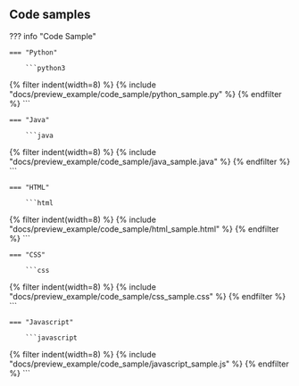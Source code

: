 ## Code samples

??? info "Code Sample"

    === "Python"

        ```python3
{% filter indent(width=8) %}
{% include "docs/preview_example/code_sample/python_sample.py" %}
{% endfilter %}
        ```

    === "Java"

        ```java
{% filter indent(width=8) %}
{% include "docs/preview_example/code_sample/java_sample.java" %}
{% endfilter %}
        ```

    === "HTML"

        ```html
{% filter indent(width=8) %}
{% include "docs/preview_example/code_sample/html_sample.html" %}
{% endfilter %}
        ```

    === "CSS"

        ```css
{% filter indent(width=8) %}
{% include "docs/preview_example/code_sample/css_sample.css" %}
{% endfilter %}
        ```

    === "Javascript"

        ```javascript
{% filter indent(width=8) %}
{% include "docs/preview_example/code_sample/javascript_sample.js" %}
{% endfilter %}
        ```

